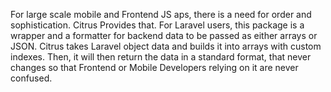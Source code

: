 For large scale mobile and Frontend JS aps, there is a need for order and sophistication. Citrus Provides that. For Laravel users, this package is a wrapper and a formatter for backend data to be passed as either arrays or JSON. Citrus takes Laravel object data and builds it into arrays with custom indexes. Then, it will then return the data in a standard format, that never changes so that Frontend or Mobile Developers relying on it are never confused.
